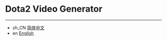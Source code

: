 # Dota2 Video Generator
---
- zh_CN [简体中文](readme/README.zh_CN.md)
- en [English](readme/README.zh_CN.md)

